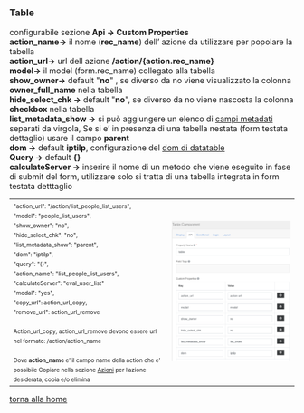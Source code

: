 ### Table
configurabile sezione **Api → Custom Properties**  
**action_name→** il nome (**rec_name**) dell’ azione da utilizzare per popolare la tabella  
**action_url→** url dell azione  **/action/{action.rec_name}**  
**model→** il model (form.rec_name) collegato alla tabella   
**show_owner→** default "**no**" , se diverso da no viene visualizzato la colonna **owner_full_name** nella tabella   
**hide_select_chk →** default "**no**", se diverso da no viene nascosta la colonna **checkbox** nella tabella   
**list_metadata_show →** si può aggiungere un elenco di [campi metadati](../../base.md#metadati) separati da virgola, Se si e’ in presenza di una tabella nestata (form testata dettaglio) usare il campo **parent**  
**dom →** default **iptilp**, configurazione del [dom di datatable](https://datatables.net/reference/option/dom "dom di datatable")  
**Query →** default **{}**   
**calculateServer →** inserire il nome di un metodo che viene eseguito in fase di submit del form, utilizzare solo si tratta di una tabella integrata in form  testata detttaglio  

<table>
  <tr >
	<td valign=top>
		<font size = 1>"action_url": "/action/list_people_list_users",<br>
		"model": "people_list_users",<br>
		"show_owner": "no",<br>
		"hide_select_chk": "no",<br>
		"list_metadata_show": "parent",<br>
		"dom": "iptilp",<br>
		"query": "{}",<br>
		"action_name": "list_people_list_users",<br>
		"calculateServer": "eval_user_list"<br>
		"modal": "yes",<br>
		"copy_url":  action_url_copy,<br>
		"remove_url":  action_url_remove <br> <br>
		Action_url_copy, action_url_remove devono essere url nel formato:
		/action/action_name <br> <br>
		Dove <b>action_name</b> e’ il campo name della action che e’ possibile 
		Copiare nella sezione <a href = https://docs.google.com/document/d/1eSXA8a7Gd9tm-iV7kv4eN7dPhJgc4OInUUwxjZ6DXpY/edit#bookmark=id.ci2ew347c7uv>Azioni</a href> per l’azione desiderata, copia e/o elimina</font>
	</td>
	<td>
  	<img src="../../../img/componenti/data/table_img1.png" alt="Panel">
	</td>
  </tr>
</table>

[torna alla home](../../index.md)
